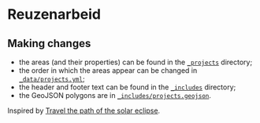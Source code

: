# Reuzenarbeid

## Making changes

  - the areas (and their properties) can be found in the [`_projects`](_projects) directory;
  - the order in which the areas appear can be changed in [`_data/projects.yml`](_data/projects.yml);
  - the header and footer text can be found in the [`_includes`](_includes) directory;
  - the GeoJSON polygons are in [`_includes/projects.geojson`](_includes/projects.geojson).

Inspired by [Travel the path of the solar eclipse](https://www.washingtonpost.com/graphics/national/mapping-the-2017-eclipse).
